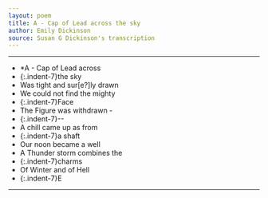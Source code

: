 ```yaml
---
layout: poem
title: A - Cap of Lead across the sky
author: Emily Dickinson
source: Susan G Dickinson's transcription
---
```


* * *  
- *A - Cap of Lead across
- {:.indent-7}the sky
- Was tight and sur[e?]ly drawn
- We could not find the mighty
- {:.indent-7}Face
- The Figure was withdrawn -
- {:.indent-7}--
- A chill came up as from
- {:.indent-7}a shaft
- Our noon became a well
- A Thunder storm combines the
- {:.indent-7}charms
- Of Winter and of Hell
- {:.indent-7}E
<hr>
